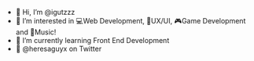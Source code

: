 - 👋 Hi, I’m @igutzzz
- 👀 I’m interested in 💻Web Development, 📱UX/UI, 🎮Game Development and 🎸Music!
- 🌱 I’m currently learning Front End Development
- 🐤 @heresaguyx on Twitter

<!---

